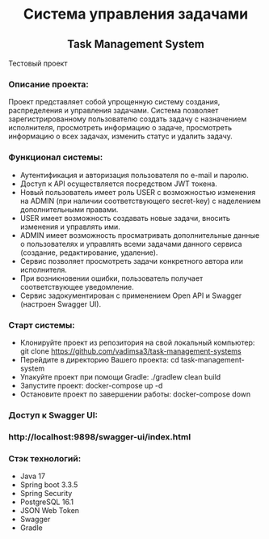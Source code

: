 <h1 align="center">Система управления задачами</h1>
<h2 align="center">Task Management System</h2> 

Тестовый проект

### Описание проекта:

Проект представляет собой упрощенную систему создания, распределения и управления задачами. Система позволяет зарегистрированному пользователю создать задачу с назначением исполнителя, просмотреть информацию о задаче, просмотреть информацию о всех задачах, изменить статус и удалить задачу.

### Функционал системы:
* Аутентификация и авторизация пользователя по e-mail и паролю.
* Доступ к API осуществляется посредством JWT токена.
* Новый	 пользователь имеет роль USER с возможностью изменения на ADMIN (при наличии соответствующего secret-key) с наделением дополнительными правами.
* USER имеет возможность создавать новые задачи, вносить изменения и управлять ими.
* ADMIN имеет возможность просматривать дополнительные данные о пользователях и управлять всеми задачами данного сервиса (создание, редактирование, удаление).
* Сервис позволяет просмотреть задачи конкретного автора или исполнителя.
* При возникновении ошибки, пользователь получает соответствующее уведомление.
* Сервис задокументирован с применением Open API и Swagger (настроен Swagger UI).

### Старт системы:
* Клонируйте проект из репозитория на свой локальный компьютер:
git clone https://github.com/vadimsa3/task-management-systems
* Перейдите в директорию Вашего проекта:
cd task-management-system
* Упакуйте проект при помощи Gradle:
./gradlew clean build 
* Запустите проект:
docker-compose up -d 
* Остановите проект по завершении работы:
docker-compose down

### Доступ к Swagger UI:
### http://localhost:9898/swagger-ui/index.html

### Стэк технологий:
* Java 17
* Spring boot 3.3.5
* Spring Security
* PostgreSQL 16.1
* JSON Web Token
* Swagger
* Gradle 

